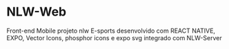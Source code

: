 # NLW-Web
Front-end Mobile projeto nlw E-sports
desenvolvido com REACT NATIVE, EXPO, Vector Icons, phosphor icons e expo svg
integrado com NLW-Server
